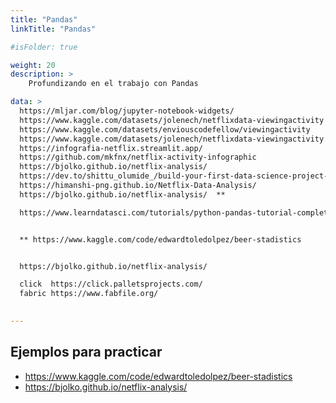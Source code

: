 ```yaml
---
title: "Pandas"
linkTitle: "Pandas"

#isFolder: true

weight: 20
description: >
    Profundizando en el trabajo con Pandas 

data: >
  https://mljar.com/blog/jupyter-notebook-widgets/
  https://www.kaggle.com/datasets/jolenech/netflixdata-viewingactivity
  https://www.kaggle.com/datasets/enviouscodefellow/viewingactivity
  https://www.kaggle.com/datasets/jolenech/netflixdata-viewingactivity
  https://infografia-netflix.streamlit.app/
  https://github.com/mkfnx/netflix-activity-infographic
  https://bjolko.github.io/netflix-analysis/
  https://dev.to/shittu_olumide_/build-your-first-data-science-project-from-your-netflix-data-4gi0
  https://himanshi-png.github.io/Netflix-Data-Analysis/
  https://bjolko.github.io/netflix-analysis/  **

  https://www.learndatasci.com/tutorials/python-pandas-tutorial-complete-introduction-for-beginners/


  ** https://www.kaggle.com/code/edwardtoledolpez/beer-stadistics


  https://bjolko.github.io/netflix-analysis/

  click  https://click.palletsprojects.com/
  fabric https://www.fabfile.org/
  

---
```




## Ejemplos para practicar

* https://www.kaggle.com/code/edwardtoledolpez/beer-stadistics
* https://bjolko.github.io/netflix-analysis/